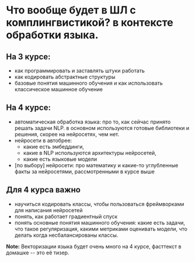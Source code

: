# Что вообще будет в ШЛ с комплингвистикой? в контексте обработки языка.

## На 3 курсе: 
* как программировать и заставлять штуки работать
* как кодировать абстрактные структуры
* базовые понятия машинного обучения и как использовать классическое машинное обучение

## На 4 курсе:
* автоматическая обработка языка: про то, как сейчас принято решать задачи NLP. в основном используются готовые библиотеки и решения, скорее на нейросетях, чем нет.
* нейросети в автобрее: 
	* какие есть эмбеддинги, 
	* какие в NLP используются архитектуры нейросетей, 
	* какие есть языковые модели
* [по выбору] нейросети: про математику и какие-то углубленные факты за нейросетями, рассмотренными в курсе выше

## Для 4 курса важно 
* научиться кодировать классы, чтобы пользоваться фреймворками для написания нейросетей
* понять, как работает градиентный спуск
* понять основные понятия машинного обучения: какие есть задачи, что такое регуляризация, какими метриками оценивать модели, что делать когда несбалансированы классы.

**Note:** Векторизации языка будет очень много на 4 курсе, фасттекст в домашке -- это её тизер.
